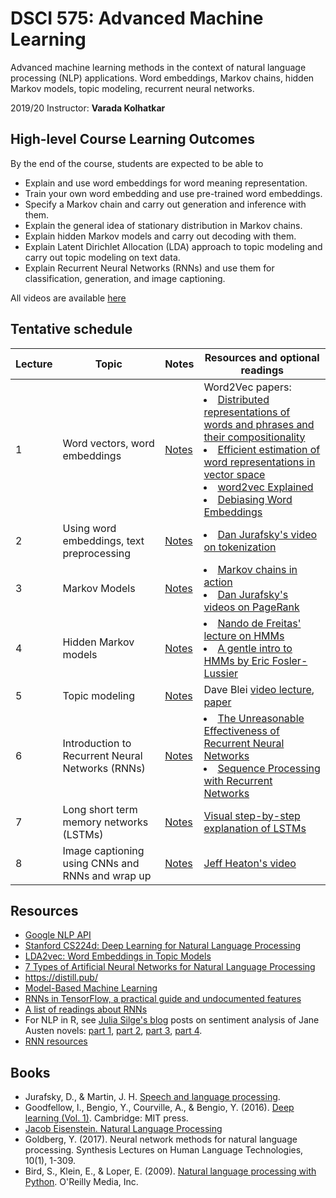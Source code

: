 # DSCI 575: Advanced Machine Learning

Advanced machine learning methods in the context of natural language processing (NLP) applications. Word embeddings, Markov chains, hidden Markov models, topic modeling, recurrent neural networks.

2019/20 Instructor: **Varada Kolhatkar**

## High-level Course Learning Outcomes

By the end of the course, students are expected to be able to
- Explain and use word embeddings for word meaning representation. 
- Train your own word embedding and use pre-trained word embeddings. 
- Specify a Markov chain and carry out generation and inference with them. 
- Explain the general idea of stationary distribution in Markov chains.
- Explain hidden Markov models and carry out decoding with them. 
- Explain Latent Dirichlet Allocation (LDA) approach to topic modeling and carry out topic modeling on text data. 
- Explain Recurrent Neural Networks (RNNs) and use them for classification, generation, and image captioning.  

All videos are available [here](https://drive.google.com/drive/folders/1nMzTI-dNgkuitmqlHcndZ88zHeQhKel3)

## Tentative schedule

| Lecture  | Topic  | Notes | Resources and optional readings |
|-------|------------|-----------|-----------|
|   1   | Word vectors, word embeddings | [Notes](lectures/lecture1_word-embeddings.ipynb)| Word2Vec papers: <li>[Distributed representations of words and phrases and their compositionality](https://papers.nips.cc/paper/5021-distributed-representations-of-words-and-phrases-and-their-compositionality.pdf)</li> <li>[Efficient estimation of word representations in vector space](https://arxiv.org/pdf/1301.3781.pdf)</li> <li>[word2vec Explained](https://arxiv.org/pdf/1402.3722.pdf)</li><li>[Debiasing Word Embeddings](http://papers.nips.cc/paper/6228-man-is-to-computer-programmer-as-woman-is-to-homemaker-debiasing-word-embeddings.pdf)</li>|
|   2   | Using word embeddings, text preprocessing | [Notes](lectures/lecture2_using-word-embeddings.ipynb) | <li>[Dan Jurafsky's video on tokenization](https://www.youtube.com/watch?v=pEwBjcYdcKw)</li>|
|   3   | Markov Models | [Notes](lectures/lecture3_Markov-chains.ipynb) | <li> [Markov chains in action](http://setosa.io/ev/markov-chains/) </li> <li> [Dan Jurafsky's videos on PageRank](https://www.youtube.com/playlist?list=PLaZQkZp6WhWzSy3WKExE7656jBxfXJh3I) </li> | 
|   4   | Hidden Markov models | [Notes](lectures/lecture4_HMMs.ipynb) | <li>[Nando de Freitas' lecture on HMMs](https://www.youtube.com/watch?v=jY2E6ExLxaw)</li> <li>[A gentle intro to HMMs by Eric Fosler-Lussier](http://di.ubi.pt/~jpaulo/competence/tutorials/hmm-tutorial-1.pdf)</li>|
|   5   | Topic modeling | [Notes](lectures/lecture5_Viterbi-topic-modeling.ipynb) | Dave Blei [video lecture](https://www.youtube.com/watch?v=DDq3OVp9dNA&t=98s), [paper](http://menome.com/wp/wp-content/uploads/2014/12/Blei2011.pdf) |
|   6   | Introduction to Recurrent Neural Networks (RNNs) | [Notes](lectures/lecture6_intro-to-RNNs.ipynb) | <li>[The Unreasonable Effectiveness of Recurrent Neural  Networks](http://karpathy.github.io/2015/05/21/rnn-effectiveness/)</li><li>[Sequence Processing with Recurrent Networks](https://web.stanford.edu/~jurafsky/slp3/9.pdf)</li>|  
|   7   | Long short term memory networks (LSTMs) | [Notes](lectures/lecture7_LSTMs.ipynb) | [Visual step-by-step explanation of LSTMs](http://colah.github.io/posts/2015-08-Understanding-LSTMs/) |
|   8   | Image captioning using CNNs and RNNs and wrap up | [Notes](lectures/lecture8_LSTMs-applications.ipynb) | [Jeff Heaton's video](https://www.youtube.com/watch?v=NmoW_AYWkb4&list=PLjy4p-07OYzulelvJ5KVaT2pDlxivl_BN)|

## Resources
* [Google NLP API](https://cloud.google.com/natural-language/)
* [Stanford CS224d: Deep Learning for Natural Language Processing](http://cs224d.stanford.edu/syllabus.html)
* [LDA2vec: Word Embeddings in Topic Models](https://www.datacamp.com/community/tutorials/lda2vec-topic-model)
* [7 Types of Artificial Neural Networks for Natural Language Processing](https://www.kdnuggets.com/2017/10/7-types-artificial-neural-networks-natural-language-processing.html)
* https://distill.pub/
* [Model-Based Machine Learning](http://mbmlbook.com/toc.html)
* [RNNs in TensorFlow, a practical guide and undocumented features](http://www.wildml.com/2016/08/rnns-in-tensorflow-a-practical-guide-and-undocumented-features/)
* [A list of readings about RNNs](https://github.com/tensorflow/magenta/tree/master/magenta/reviews)
* For NLP in R, see [Julia Silge's blog](https://juliasilge.com/blog/) posts on sentiment analysis of Jane Austen novels: [part 1](https://juliasilge.com/blog/you-must-allow-me/), [part 2](https://juliasilge.com/blog/if-i-loved-nlp-less/), [part 3](https://juliasilge.com/blog/life-changing-magic/), [part 4](https://juliasilge.com/blog/term-frequency-tf-idf/).
* [RNN resources](https://github.com/ajhalthor/awesome-rnn)

## Books
* Jurafsky, D., & Martin, J. H. [Speech and language processing](https://web.stanford.edu/~jurafsky/slp3/).
* Goodfellow, I., Bengio, Y., Courville, A., & Bengio, Y. (2016). [Deep learning (Vol. 1)](http://www.deeplearningbook.org/). Cambridge: MIT press. 
* [Jacob Eisenstein. Natural Language Processing](https://github.com/jacobeisenstein/gt-nlp-class/blob/master/notes/eisenstein-nlp-notes.pdf)
* Goldberg, Y. (2017). Neural network methods for natural language processing. Synthesis Lectures on Human Language Technologies, 10(1), 1-309. 
* Bird, S., Klein, E., & Loper, E. (2009). [Natural language processing with Python](http://www.nltk.org/book/). O'Reilly Media, Inc.
